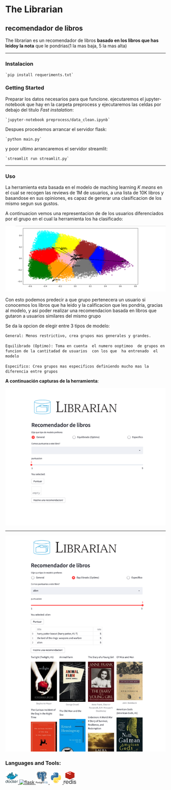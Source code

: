

# **The Librarian** #
## recomendador de libros ##

The librarian es un recomendador de libros **basado en los libros que has leidoy la nota** 
que le pondrias(1 la mas baja, 5 la mas alta)


---

### **Instalacion** ###

	`pip install requeriments.txt`

### **Getting Started** ###

Preparar los datos necesarios para que funcione.
ejecutaremos el jupyter-notebook que hay en la carpeta preprocess 
y ejecutaremos las celdas por debajo del titulo  *Fast instalation*:

	`jupyter-notebook preprocess/data_clean.ipynb`

Despues procedemos  arrancar el servidor flask:

	`python main.py`

y poor ultimo arrancaremos el servidor  streamlit:

	`streamlit run streamlit.py`


---
### **Uso** ###

La herramienta esta basada en el modelo de maching learning *K means* 
en el cual se recogen las  reviews de 1M de usuarios,  a una lista  de 10K libros
y basandose en sus opiniones, es capaz de generar una clasificacion de los mismo segun sus gustos.

A continuacion vemos una representacion de de los usuarios diferenciados por el grupo en el cual la herramienta los ha  clasificado:

![clusters](/src/images/clusters.png "Clusters")

Con esto podemos predecir a que grupo pertenecera un usuario si conocemos los libros que ha leido y la calificacion que les pondria, gracias al modelo, y asi poder  realizar una recomendacion basada en libros que gutaron a usuarios 
similares del mismo grupo

Se  da la opcion de elegir entre 3 tipos de modelo:

    General: Menos restrictivo, crea grupos mas generales y grandes.

    Equilibrado (Optimo): Toma en cuenta  el numero ooptimoo  de grupos en  funcion de la cantitadad de usuarios  con los que  ha entrenado  el modelo

    Especifico: Crea grupos mas especificos definiendo mucho mas la diferencia entre grupos


**A continuación capturas de la herramienta**:

![cap1](/src/images/cap1.png "Capture 1")

- - - - - 

![cap2](/src/images/cap2.png "Capture 2")



<h3 align="left">Languages and Tools:</h3>
<p align="left"> <a href="https://www.docker.com/" target="_blank"> <img src="https://raw.githubusercontent.com/devicons/devicon/master/icons/docker/docker-original-wordmark.svg" alt="docker" width="40" height="40"/> </a> <a href="https://flask.palletsprojects.com/" target="_blank"> <img src="https://www.vectorlogo.zone/logos/pocoo_flask/pocoo_flask-icon.svg" alt="flask" width="40" height="40"/> </a> <a href="https://www.postgresql.org" target="_blank"> <img src="https://raw.githubusercontent.com/devicons/devicon/master/icons/postgresql/postgresql-original-wordmark.svg" alt="postgresql" width="40" height="40"/> </a> <a href="https://www.python.org" target="_blank"> <img src="https://raw.githubusercontent.com/devicons/devicon/master/icons/python/python-original.svg" alt="python" width="40" height="40"/> </a> <a href="https://redis.io" target="_blank"> <img src="https://raw.githubusercontent.com/devicons/devicon/master/icons/redis/redis-original-wordmark.svg" alt="redis" width="40" height="40"/> </a> </p>